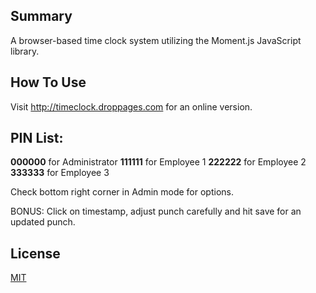 ## Summary

A browser-based time clock system utilizing the Moment.js JavaScript library.

## How To Use

Visit http://timeclock.droppages.com for an online version.

##  PIN List:

**000000** for Administrator
**111111** for Employee 1
**222222** for Employee 2
**333333** for Employee 3

Check bottom right corner in Admin mode for options.

BONUS: Click on timestamp, adjust punch carefully and hit save for an updated punch.

## License
[MIT](https://choosealicense.com/licenses/mit/)

